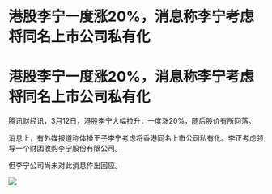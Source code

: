 # 港股李宁一度涨20%，消息称李宁考虑将同名上市公司私有化

# 港股李宁一度涨20%，消息称李宁考虑将同名上市公司私有化

腾讯财经讯，3月12日，港股李宁大幅拉升，一度涨20%，随后股价有所回落。

消息上，有外媒报道称体操王子李宁考虑将香港同名上市公司私有化。李正考虑领导一个财团收购李宁股份有限公司。

但李宁公司尚未对此消息作出回应。

![](https://inews.gtimg.com/news_bt/OYcWwrqdcg91QzZeRh6URsCNlBZ3g7IKl5kIz2zQlRbdEAA/1000)

